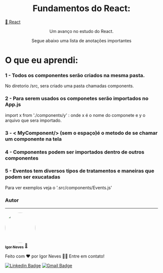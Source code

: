 <h1 align="center">Fundamentos do React:</h1>

<a href="https://pt-br.reactjs.org/">🔗 React</a>
</h1>
<p align="center">Um avanço no estudo do React.</p>
<p align="center">Segue abaixo uma lista de anotações importantes</p>

O que eu aprendi:
=================

<h3>1 - Todos os componentes serão criados na mesma pasta.</h3>
<p> No diretorio /src, sera criado uma pasta chamadas components.</p>

<h3>2 - Para serem usados os componetes serão importados no App.js</h3>
<p>import x from './components/y' : onde x é o nome do componete e y o arquivo que sera importado.</p>

<h3>3 -  < MyComponent/> (sem o espaço)é o metodo de se chamar um componente na tela</h3>

<h3>4 - Componentes podem ser importados dentro de outros componentes</h3>

<h3>5 - Eventos tem diversos tipos de tratamentos e maneiras que podem ser exucatadas</h3>
<p>Para ver exemplos veja o '.src/components/Events.js'</p>



### Autor
---

<a href="https://www.linkedin.com/in/igor-neves-5459b0186/">
 <img style="border-radius: 50%;" src="https://instagram.fcnf1-1.fna.fbcdn.net/v/t51.2885-15/240646454_644548266522378_6425989851808428144_n.jpg?stp=dst-jpg_e35&_nc_ht=instagram.fcnf1-1.fna.fbcdn.net&_nc_cat=106&_nc_ohc=hXSH9UP1jUoAX90wgfW&edm=ALQROFkBAAAA&ccb=7-4&ig_cache_key=MjY0ODM4MTM5OTMxMTEyNzYzMA%3D%3D.2-ccb7-4&oh=00_AT_iD0Yd4Ml7q28Q_Hhm62MglwW8-M64DXDuUkRrrJv7aA&oe=62704549&_nc_sid=30a2ef" width="100px;" alt=""/>
 <br />
 <sub><b>Igor Neves</b></sub></a> <a href="https://www.linkedin.com/in/igor-neves-5459b0186/" title="Rocketseat">🚀</a>


Feito com ❤️ por Igor Neves 👋🏽 Entre em contato!

[![Linkedin Badge](https://img.shields.io/badge/-Igor-blue?style=flat-square&logo=Linkedin&logoColor=white&link=https://www.linkedin.com/in/igor-neves-5459b0186/)](https://www.linkedin.com/in/igor-neves-5459b0186/) 
[![Gmail Badge](https://img.shields.io/badge/-yigorneves@gmail.com-c14438?style=flat-square&logo=Gmail&logoColor=white&link=mailto:tgmarinho@gmail.com)](mailto:yigorneves@gmail.com)